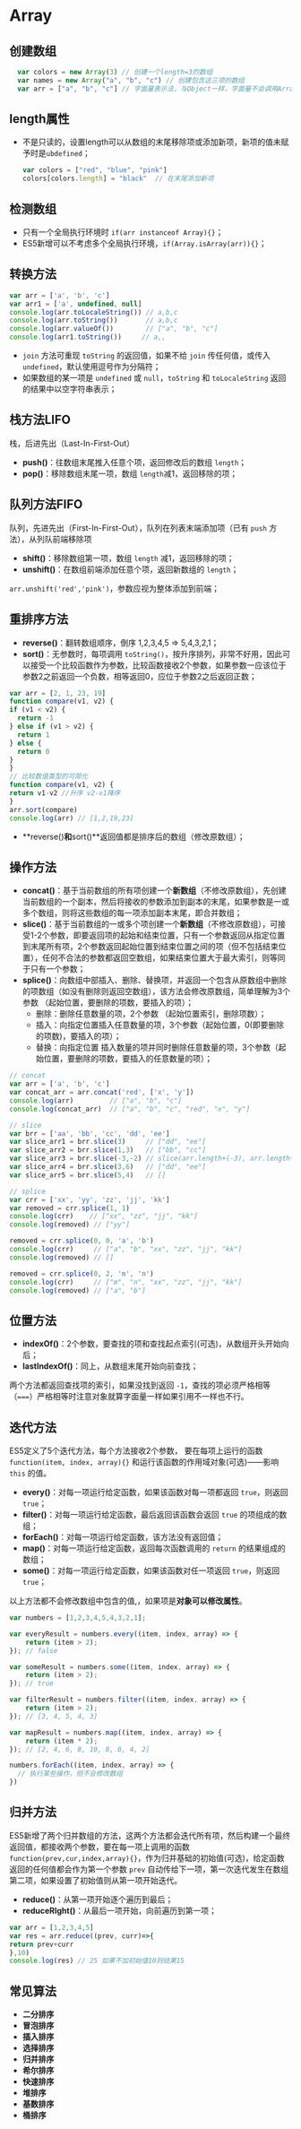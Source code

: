 # Array

## 创建数组  <a id="create"></a>

```javascript
  var colors = new Array(3) // 创建一个length=3的数组
  var names = new Array("a", "b", "c") // 创建包含这三项的数组
  var arr = ["a", "b", "c"] // 字面量表示法，与Object一样，字面量不会调用Array()构造函数
```

## length属性  <a id="length"></a>

* 不是只读的，设置length可以从数组的末尾移除项或添加新项，新项的值未赋予时是`ubdefined`；

  ```javascript
  var colors = ["red", "blue", "pink"]
  colors[colors.length] = "black"  // 在末尾添加新项
  ```

## 检测数组  <a id="isarray"></a>

* 只有一个全局执行环境时 `if(arr instanceof Array){}`；
* ES5新增可以不考虑多个全局执行环境，`if(Array.isArray(arr)){}`；

## 转换方法  <a id="transform"></a>

```javascript
var arr = ['a', 'b', 'c']
var arr1 = ['a', undefined, null]
console.log(arr.toLocaleString()) // a,b,c
console.log(arr.toString())       // a,b,c
console.log(arr.valueOf())        // ["a", "b", "c"]
console.log(arr1.toString())     // a,,
```

* `join` 方法可重现 `toString` 的返回值，如果不给 `join` 传任何值，或传入 `undefined`，默认使用逗号作为分隔符；
* 如果数组的某一项是 `undefined` 或 `null`，`toString` 和 `toLocaleString` 返回的结果中以空字符串表示；

## 栈方法LIFO  <a id="lifo"></a>

栈，后进先出（Last-In-First-Out）

* **push\(\)**：往数组末尾推入任意个项，返回修改后的数组 `length`；
* **pop\(\)**：移除数组末尾一项，数组 `length`减1，返回移除的项；

## 队列方法FIFO  <a id="fifo"></a>

队列，先进先出（First-In-First-Out），队列在列表末端添加项（已有 `push` 方法），从列队前端移除项

* **shift\(\)**：移除数组第一项，数组 `length` 减1，返回移除的项；
* **unshift\(\)**：在数组前端添加任意个项，返回新数组的 `length`；

`arr.unshift('red','pink')`，参数应视为整体添加到前端；

## 重排序方法  <a id="reorder"></a>

* **reverse\(\)**：翻转数组顺序，倒序 1,2,3,4,5 =&gt; 5,4,3,2,1；
* **sort\(\)**：无参数时，每项调用 `toString()`，按升序排列，非常不好用，因此可以接受一个比较函数作为参数，比较函数接收2个参数，如果参数一应该位于参数2之前返回一个负数，相等返回0，应位于参数2之后返回正数；

```javascript
var arr = [2, 1, 23, 19]
function compare(v1, v2) {
if (v1 < v2) {
  return -1
} else if (v1 > v2) {
  return 1
} else {
  return 0
}
}
// 比较数值类型的可简化
function compare(v1, v2) {
return v1-v2 //升序 v2-v1降序
}
arr.sort(compare)
console.log(arr) // [1,2,19,23]
```

* **reverse\(\)**和**sort\(\)**返回值都是排序后的数组（修改原数组）；

## 操作方法  <a id="handle"></a>

* **concat\(\)**：基于当前数组的所有项创建一个**新数组**（不修改原数组），先创建当前数组的一个副本，然后将接收的参数添加到副本的末尾，如果参数是一或多个数组，则将这些数组的每一项添加副本末尾，即合并数组；
* **slice\(\)**：基于当前数组的一或多个项创建一个**新数组**（不修改原数组），可接受1-2个参数，即要返回项的起始和结束位置，只有一个参数返回从指定位置到末尾所有项，2个参数返回起始位置到结束位置之间的项（但不包括结束位置），任何不合法的参数都返回空数组，如果结束位置大于最大索引，则等同于只有一个参数；
* **splice\(\)**：向数组中部插入、删除、替换项，并返回一个包含从原数组中删除的项数组（如没有删除则返回空数组），该方法会修改原数组，简单理解为3个参数 （起始位置，要删除的项数，要插入的项）；
  * 删除：删除任意数量的项，2个参数 （起始位置索引，删除项数）；
  * 插入：向指定位置插入任意数量的项，3个参数（起始位置，0\(即要删除的项数\)，要插入的项）；
  * 替换：向指定位置 插入数量的项并同时删除任意数量的项，3个参数（起始位置，要删除的项数，要插入的任意数量的项）；

```javascript
// concat
var arr = ['a', 'b', 'c']
var concat_arr = arr.concat('red', ['x', 'y'])
console.log(arr)         // ["a", "b", "c"]
console.log(concat_arr)  // ["a", "b", "c", "red", "x", "y"]

// slice
var brr = ['aa', 'bb', 'cc', 'dd', 'ee']
var slice_arr1 = brr.slice(3)     // ["dd", "ee"]
var slice_arr2 = brr.slice(1,3)   // ["bb", "cc"]
var slice_arr3 = brr.slice(-3,-2) // slice(arr.length+(-3), arr.length+(-2))  ["cc"]
var slice_arr4 = brr.slice(3,6)   // ["dd", "ee"]
var slice_arr5 = brr.slice(5,4)   // []

// splice
var crr = ['xx', 'yy', 'zz', 'jj', 'kk']
var removed = crr.splice(1, 1)
console.log(crr)    // ["xx", "zz", "jj", "kk"]
console.log(removed) // ["yy"]

removed = crr.splice(0, 0, 'a', 'b')
console.log(crr)     // ["a", "b", "xx", "zz", "jj", "kk"]
console.log(removed) // []

removed = crr.splice(0, 2, 'm', 'n')
console.log(crr)     // ["m", "n", "xx", "zz", "jj", "kk"]
console.log(removed) // ["a", "b"]
```

## 位置方法  <a id="index"></a>

* **indexOf\(\)**：2个参数，要查找的项和查找起点索引\(可选\)，从数组开头开始向后；
* **lastIndexOf\(\)**：同上，从数组末尾开始向前查找；

两个方法都返回查找项的索引，如果没找到返回 `-1`，查找的项必须严格相等（`===`）严格相等时注意对象就算字面量一样如果引用不一样也不行。

## 迭代方法  <a id="iteration"></a>

ES5定义了5个迭代方法，每个方法接收2个参数， 要在每项上运行的函数 `function(item, index, array){}` 和运行该函数的作用域对象\(可选\)——影响 `this` 的值。

* **every\(\)**：对每一项运行给定函数，如果该函数对每一项都返回 `true`，则返回 `true`；
* **filter\(\)**：对每一项运行给定函数，最后返回该函数会返回 `true` 的项组成的数组；
* **forEach\(\)**：对每一项运行给定函数，该方法没有返回值；
* **map\(\)**：对每一项运行给定函数，返回每次函数调用的 `return` 的结果组成的数组；
* **some\(\)**：对每一项运行给定函数，如果该函数对任一项返回 `true`，则返回 `true`；

以上方法都不会修改数组中包含的值,，如果项是**对象可以修改属性**。

```javascript
var numbers = [1,2,3,4,5,4,3,2,1];

var everyResult = numbers.every((item, index, array) => {
    return (item > 2);
}); // false

var someResult = numbers.some((item, index, array) => {
    return (item > 2);
}); // true

var filterResult = numbers.filter((item, index, array) => {
    return (item > 2);
}); // [3, 4, 5, 4, 3]

var mapResult = numbers.map((item, index, array) => {
    return (item * 2);
}); // [2, 4, 6, 8, 10, 8, 6, 4, 2]

numbers.forEach((item, index, array) => {
  // 执行某些操作，但不会修改数组
})
```

## 归并方法

ES5新增了两个归并数组的方法，这两个方法都会迭代所有项，然后构建一个最终返回值，都接收两个参数，要在每一项上调用的函数 `function(prev,cur,index,array){}`，作为归并基础的初始值\(可选\)，给定函数返回的任何值都会作为第一个参数 `prev` 自动传给下一项，第一次迭代发生在数组第二项，如果设置了初始值则从第一项开始迭代。

* **reduce\(\)**：从第一项开始逐个遍历到最后；
* **reduceRIght\(\)**：从最后一项开始，向前遍历到第一项；

```javascript
var arr = [1,2,3,4,5]
var res = arr.reduce((prev, curr)=>{
return prev+curr
},10)
console.log(res) // 25 如果不加初始值10则结果15
```

## 常见算法  <a id="algorithm"></a>

* **二分排序**
* **冒泡排序**
* **插入排序**
* **选择排序**
* **归并排序**
* **希尔排序**
* **快速排序**
* **堆排序**
* **基数排序**
* **桶排序**

